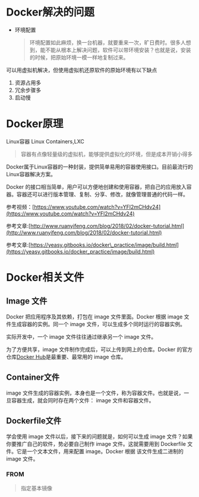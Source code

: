 # Docker解决的问题

* 环境配置
  > 环境配置如此麻烦，换一台机器，就要重来一次，旷日费时。很多人想到，能不能从根本上解决问题，软件可以带环境安装？也就是说，安装的时候，把原始环境一模一样地复制过来。

可以用虚拟机解决，但使用虚拟机还原软件的原始环境有以下缺点

1. 资源占用多
2. 冗余步骤多
3. 启动慢

# Docker原理

Linux容器 Linux Containers,LXC

> 容器有点像轻量级的虚拟机，能够提供虚拟化的环境，但是成本开销小得多

Docker属于Linux容器的一种封装，提供简单易用的容器使用接口。目前最流行的Linux容器解决方案。

Docker 的接口相当简单，用户可以方便地创建和使用容器，把自己的应用放入容器。容器还可以进行版本管理、复制、分享、修改，就像管理普通的代码一样。

参考视频：[https://www.youtube.com/watch?v=YFl2mCHdv24](https://www.youtube.com/watch?v=YFl2mCHdv24)

参考文章:[http://www.ruanyifeng.com/blog/2018/02/docker-tutorial.html](http://www.ruanyifeng.com/blog/2018/02/docker-tutorial.html)

参考文章:[https://yeasy.gitbooks.io/docker\_practice/image/build.html](https://yeasy.gitbooks.io/docker_practice/image/build.html)

# Docker相关文件

## Image 文件

Docker 把应用程序及其依赖，打包在 image 文件里面。Docker 根据 image 文件生成容器的实例。同一个 image 文件，可以生成多个同时运行的容器实例。

实际开发中，一个 image 文件往往通过继承另一个 image 文件。

为了方便共享，image 文件制作完成后，可以上传到网上的仓库。Docker 的官方仓库[Docker Hub](https://hub.docker.com/)是最重要、最常用的 image 仓库。

## Container文件

image 文件生成的容器实例，本身也是一个文件，称为容器文件。也就是说，一旦容器生成，就会同时存在两个文件： image 文件和容器文件。

## Dockerfile文件

学会使用 image 文件以后，接下来的问题就是，如何可以生成 image 文件？如果你要推广自己的软件，势必要自己制作 image 文件。这就需要用到 Dockerfile 文件。它是一个文本文件，用来配置 image。Docker 根据 该文件生成二进制的 image 文件。

### FROM

> 指定基本镜像



